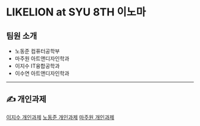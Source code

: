 # LIKELION at SYU 8TH 이노마

## 팀원 소개
* 노동준 컴퓨터공학부
* 마주원 아트앤디자인학과
* 이지수 IT융합공학과
* 이수연 아트앤디자인학과

---
## &#9997; 개인과제

[이지수 개인과제](./개인과제/jisoo.html)
[노동준 개인과제](./개인과제/노동준.html)
[마주원 개인과제](./개인과제/마주원.html)